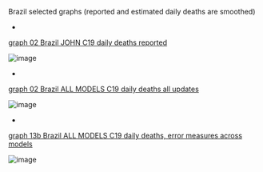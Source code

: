Brazil selected graphs (reported and estimated daily deaths are smoothed) 

*

[graph 02 Brazil JOHN C19 daily deaths reported](https://github.com/pourmalek/CovidLongitudinal/blob/main/output/countries/Brazil/graph%2002%20Brazil%20JOHN%20C19%20daily%20deaths%20reported.pdf)

![image](https://github.com/pourmalek/CovidLongitudinal/assets/30849720/fa813dc0-eef7-48e2-b7d6-9a46c4fecd8d)

*

[graph 02 Brazil ALL MODELS C19 daily deaths all updates](https://github.com/pourmalek/CovidLongitudinal/blob/main/output/countries/Brazil/graph%2002%20Brazil%20ALL%20MODELS%20C19%20daily%20deaths%20all%20updates.pdf)

![image](https://github.com/pourmalek/CovidLongitudinal/assets/30849720/e041f58b-dfd6-45a3-8e00-84aa6ae0d576)

*

[graph 13b Brazil ALL MODELS C19 daily deaths, error measures across models](https://github.com/pourmalek/CovidLongitudinal/blob/main/output/countries/Brazil/graph%2013b%20Brazil%20ALL%20MODELS%20C19%20daily%20deaths%2C%20error%20measures%20across%20models.pdf)

![image](https://github.com/pourmalek/CovidLongitudinal/assets/30849720/4258f571-cd5c-4c5c-9137-c46f53176455)

